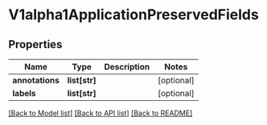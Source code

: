 # V1alpha1ApplicationPreservedFields

## Properties
Name | Type | Description | Notes
------------ | ------------- | ------------- | -------------
**annotations** | **list[str]** |  | [optional] 
**labels** | **list[str]** |  | [optional] 

[[Back to Model list]](../README.md#documentation-for-models) [[Back to API list]](../README.md#documentation-for-api-endpoints) [[Back to README]](../README.md)

